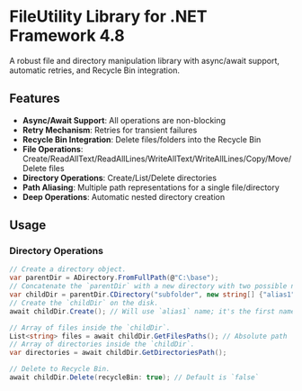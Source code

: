# FileUtility Library for .NET Framework 4.8

A robust file and directory manipulation library with async/await support, automatic retries, and Recycle Bin integration.

## Features
- **Async/Await Support**: All operations are non-blocking
- **Retry Mechanism**: Retries for transient failures
- **Recycle Bin Integration**: Delete files/folders into the Recycle Bin
- **File Operations**: Create/ReadAllText/ReadAllLines/WriteAllText/WriteAllLines/Copy/Move/Delete files
- **Directory Operations**: Create/List/Delete directories
- **Path Aliasing**: Multiple path representations for a single file/directory
- **Deep Operations**: Automatic nested directory creation

## Usage

### Directory Operations
```csharp
// Create a directory object.
var parentDir = ADirectory.FromFullPath(@"C:\base");
// Concatenate the `parentDir` with a new directory with two possible names.
var childDir = parentDir.CDirectory("subfolder", new string[] {"alias1", "alias2"});
// Create the `childDir` on the disk.
await childDir.Create(); // Will use `alias1` name; it's the first name on its alias names.

// Array of files inside the `childDir`.
List<string> files = await childDir.GetFilesPaths(); // Absolute path
// Array of directories inside the `childDir`.
var directories = await childDir.GetDirectoriesPath();

// Delete to Recycle Bin.
await childDir.Delete(recycleBin: true); // Default is `false`
